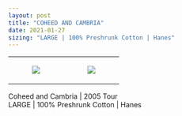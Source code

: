 ```yaml
---
layout: post
title: "COHEED AND CAMBRIA"
date: 2021-01-27
sizing: "LARGE | 100% Preshrunk Cotton | Hanes"
---
```




<table style="width:100%;"><tr><td style="vertical-align:top;">
      <figure class="tmblr-full" data-orig-height="2048" data-orig-width="1365" data-orig-src="https://concertshirts.netlify.app/shirts/0058/0058-01.jpg"><img src="https://64.media.tumblr.com/1b3f9e060e0668f6eb449754e6adf1e3/12f7a3fd11c3e142-69/s540x810/12e120cd0a6eeeb94ff201e758b45295d93b2df9.jpg" data-orig-height="2048" data-orig-width="1365" data-orig-src="https://concertshirts.netlify.app/shirts/0058/0058-01.jpg"/></figure></td>
    <td style="vertical-align:top;">
      <figure class="tmblr-full" data-orig-height="2048" data-orig-width="1365" data-orig-src="https://concertshirts.netlify.app/shirts/0058/0058-02.jpg"><img src="https://64.media.tumblr.com/f421c0e2f636e3dfdd3539923e3503cc/12f7a3fd11c3e142-76/s540x810/5b3b648fbe67ec06d710276aab919770426aaeff.jpg" data-orig-height="2048" data-orig-width="1365" data-orig-src="https://concertshirts.netlify.app/shirts/0058/0058-02.jpg"/></figure></td>
  </tr></table><p>
  Coheed and Cambria | 2005 Tour<br/>LARGE | 100% Preshrunk Cotton | Hanes
</p>
